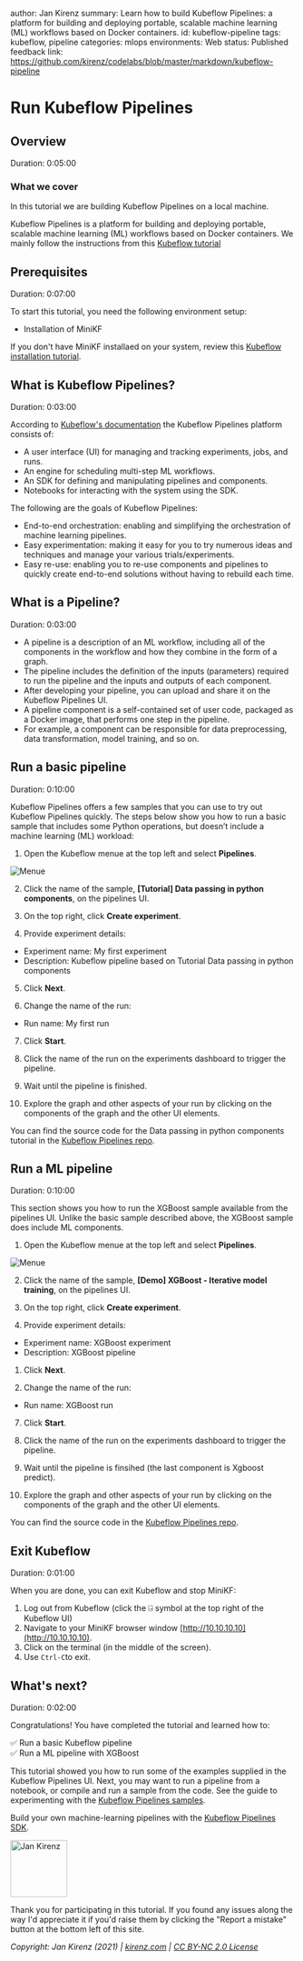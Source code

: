 author: Jan Kirenz
summary: Learn how to build Kubeflow Pipelines: a platform for building and deploying portable, scalable machine learning (ML) workflows based on Docker containers.
id: kubeflow-pipeline
tags: kubeflow, pipeline
categories: mlops
environments: Web
status: Published
feedback link: https://github.com/kirenz/codelabs/blob/master/markdown/kubeflow-pipeline

# Run Kubeflow Pipelines

<!-- ------------------------ -->
## Overview

Duration: 0:05:00

### What we cover

In this tutorial we are building Kubeflow Pipelines on a local machine. 

Kubeflow Pipelines is a platform for building and deploying portable, scalable machine learning (ML) workflows based on Docker containers. We mainly follow the instructions from this [Kubeflow tutorial](https://www.kubeflow.org/docs/components/pipelines/pipelines-quickstart/)


<!-- ------------------------ -->
## Prerequisites

Duration: 0:07:00

To start this tutorial, you need the following environment setup:

- Installation of MiniKF
  
If you don't have MiniKF installaed on your system, review this [Kubeflow installation tutorial](https://kirenz.github.io/codelabs/codelabs/kubeflow-install).


<!-- ------------------------ -->
## What is Kubeflow Pipelines? 

Duration: 0:03:00

According to [Kubeflow's documentation](https://www.kubeflow.org/docs/components/pipelines/overview/pipelines-overview/) the Kubeflow Pipelines platform consists of:

- A user interface (UI) for managing and tracking experiments, jobs, and runs.
- An engine for scheduling multi-step ML workflows.
- An SDK for defining and manipulating pipelines and components.
- Notebooks for interacting with the system using the SDK.

The following are the goals of Kubeflow Pipelines:

- End-to-end orchestration: enabling and simplifying the orchestration of machine learning pipelines.
- Easy experimentation: making it easy for you to try numerous ideas and techniques and manage your various trials/experiments.
- Easy re-use: enabling you to re-use components and pipelines to quickly create end-to-end solutions without having to rebuild each time.



<!-- ------------------------ -->
## What is a Pipeline? 

Duration: 0:03:00

- A pipeline is a description of an ML workflow, including all of the components in the workflow and how they combine in the form of a graph. 
- The pipeline includes the definition of the inputs (parameters) required to run the pipeline and the inputs and outputs of each component.
- After developing your pipeline, you can upload and share it on the Kubeflow Pipelines UI.
- A pipeline component is a self-contained set of user code, packaged as a Docker image, that performs one step in the pipeline. 
- For example, a component can be responsible for data preprocessing, data transformation, model training, and so on.


<!-- ------------------------ -->
## Run a basic pipeline

Duration: 0:10:00

Kubeflow Pipelines offers a few samples that you can use to try out Kubeflow Pipelines quickly. The steps below show you how to run a basic sample that includes some Python operations, but doesn’t include a machine learning (ML) workload:

1. Open the Kubeflow menue at the top left and select **Pipelines**.

![Menue](img/menue.png)

2. Click the name of the sample, **[Tutorial] Data passing in python components**, on the pipelines UI.

3. On the top right, click **Create experiment**.

4. Provide experiment details:

- Experiment name: My first experiment
- Description: Kubeflow pipeline based on Tutorial Data passing in python components

5. Click **Next**.

6. Change the name of the run: 

- Run name: My first run

7. Click **Start**.

8. Click the name of the run on the experiments dashboard to trigger the pipeline.

9. Wait until the pipeline is finished.

10. Explore the graph and other aspects of your run by clicking on the components of the graph and the other UI elements.


You can find the source code for the Data passing in python components tutorial in the [Kubeflow Pipelines repo](https://github.com/kubeflow/pipelines/tree/master/samples/tutorials/Data%20passing%20in%20python%20components).

<!-- ------------------------ -->
## Run a ML pipeline

Duration: 0:10:00

This section shows you how to run the XGBoost sample available from the pipelines UI. Unlike the basic sample described above, the XGBoost sample does include ML components.

1. Open the Kubeflow menue at the top left and select **Pipelines**.

![Menue](img/menue.png)

2. Click the name of the sample, **[Demo] XGBoost - Iterative model training**, on the pipelines UI.

3. On the top right, click **Create experiment**.

4. Provide experiment details:

- Experiment name: XGBoost experiment
- Description: XGBoost pipeline

1. Click **Next**.

2. Change the name of the run: 

- Run name: XGBoost run

7. Click **Start**.

8. Click the name of the run on the experiments dashboard to trigger the pipeline.

9. Wait until the pipeline is finsihed (the last component is Xgboost predict).

10. Explore the graph and other aspects of your run by clicking on the components of the graph and the other UI elements.

You can find the source code in the [Kubeflow Pipelines repo](https://github.com/kubeflow/pipelines/tree/master/samples/core/xgboost_training_cm).


<!-- ------------------------ -->
## Exit Kubeflow

Duration: 0:01:00

When you are done, you can exit Kubeflow and stop MiniKF:

1. Log out from Kubeflow (click the ⍈ symbol at the top right of the Kubeflow UI)
2. Navigate to your MiniKF browser window [http://10.10.10.10](http://10.10.10.10).
3. Click on the terminal (in the middle of the screen).
4. Use ``Ctrl-C``to exit.

<!-- ------------------------ -->
## What's next?

Duration: 0:02:00

Congratulations! You have completed the tutorial and learned how to:

✅ Run a basic Kubeflow pipeline  
✅ Run a ML pipeline with XGBoost  

This tutorial showed you how to run some of the examples supplied in the Kubeflow Pipelines UI. Next, you may want to run a pipeline from a notebook, or compile and run a sample from the code. See the guide to experimenting with the [Kubeflow Pipelines samples](https://www.kubeflow.org/docs/components/pipelines/tutorials/build-pipeline/).

Build your own machine-learning pipelines with the [Kubeflow Pipelines SDK](https://www.kubeflow.org/docs/components/pipelines/sdk/sdk-overview/).

<img src="img/Jan.png" alt="Jan Kirenz" width="100">

Thank you for participating in this tutorial. If you found any issues along the way I'd appreciate it if you'd raise them by clicking the "Report a mistake" button at the bottom left of this site.

*Copyright: Jan Kirenz (2021) | [kirenz.com](https://www.kirenz.com) | [CC BY-NC 2.0 License](https://creativecommons.org/licenses/by-nc/2.0/)*